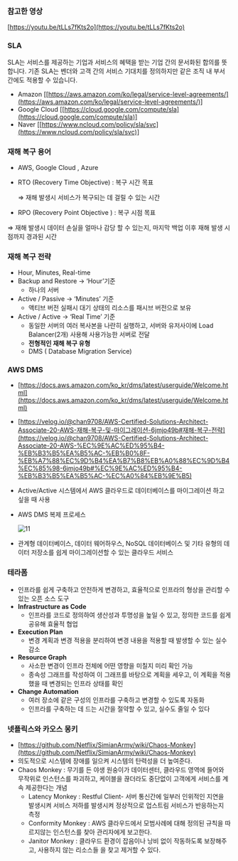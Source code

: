 ### 참고한 영상 
[https://youtu.be/tLLs7fKts2o](https://youtu.be/tLLs7fKts2o)

### SLA

SLA는 서비스를 제공하는 기업과 서비스의 혜택을 받는 기업 간의 문서화된 합의를 뜻합니다. 기존 SLA는 벤더와 고객 간의 서비스 기대치를 정의하지만 같은 조직 내 부서 간에도 적용할 수 있습니다.

- Amazon [[https://aws.amazon.com/ko/legal/service-level-agreements/](https://aws.amazon.com/ko/legal/service-level-agreements/)]
- Google Cloud [[https://cloud.google.com/compute/sla](https://cloud.google.com/compute/sla)]
- Naver [[https://www.ncloud.com/policy/sla/svc](https://www.ncloud.com/policy/sla/svc)]

### 재해 복구 용어

- AWS, Google Cloud , Azure
- RTO (Recovery Time Objective) : 복구 시간 목표

  ⇒ 재해 발생시 서비스가 복구되는 데 걸릴 수 있는 시간  

- RPO (Recovery Point Objective )  : 복구 시점 목표

 ⇒ 재해 발생시 데이터 손실을 얼마나 감당 할 수 있는지, 마지막 백업 이후 재해 발생 시점까지 경과된 시간

### 재해 복구 전략

- Hour, Minutes, Real-time
- Backup and Restore → ‘Hour’기준
    - 하나의 서버
- Active /  Passive → ‘Minutes’ 기준
    - 액티브 버전 실패시 대기 상태의 리소스를 패시브 버전으로 보유
- Active / Active → ‘Real Time’ 기준
    - 동일한 서버의 여러 복사본을 나란히 실행하고, 서버와 유저사이에 Load Balancer(2개) 사용해 사용가능한 서버로 전달
    - **전형적인 재해 복구 유형**
    - DMS ( Database Migration Service)
    

### AWS DMS

- [https://docs.aws.amazon.com/ko_kr/dms/latest/userguide/Welcome.html](https://docs.aws.amazon.com/ko_kr/dms/latest/userguide/Welcome.html)
- [https://velog.io/@chan9708/AWS-Certified-Solutions-Architect-Associate-20-AWS-재해-복구-및-마이그레이션-6jmjo49b#재해-복구-전략](https://velog.io/@chan9708/AWS-Certified-Solutions-Architect-Associate-20-AWS-%EC%9E%AC%ED%95%B4-%EB%B3%B5%EA%B5%AC-%EB%B0%8F-%EB%A7%88%EC%9D%B4%EA%B7%B8%EB%A0%88%EC%9D%B4%EC%85%98-6jmjo49b#%EC%9E%AC%ED%95%B4-%EB%B3%B5%EA%B5%AC-%EC%A0%84%EB%9E%B5)
- Active/Active 시스템에서 AWS 클라우드로 데이터베이스를 마이그레이션 하고 싶을 때 사용
- AWS DMS 복제 프로세스

    ![11](https://user-images.githubusercontent.com/95288297/199516499-0b00ebf6-7330-4aac-814c-6ce9bf085232.png)

    
- 관계형 데이터베이스, 데이터 웨어하우스, NoSQL 데이터베이스 및 기타 유형의 데이터 저장소를 쉽게 마이그레이션할 수 있는 클라우드 서비스

### 테라폼

- 인프라를 쉽게 구축하고 안전하게 변경하고, 효율적으로 인프라의 형상을 관리할 수 있는 오픈 소스 도구
- **Infrastructure as Code**
    - 인프라를 코드로 정의하여 생산성과 투명성을 높일 수 있고, 정의한 코드를 쉽게 공유해 효율적 협업
- **Execution Plan**
    - 변경 계획과 변경 적용을 분리하여 변경 내용을 적용할 때 발생할 수 있는 실수 감소
- **Resource Graph**
    - 사소한 변경이 인프라 전체에 어떤 영향을 미칠지 미리 확인 가능
    - 종속성 그래프를 작성하여 이 그래프를 바탕으로 계획을 세우고, 이 계획을 적용했을 때 변경되는 인프라 상태를 확인
- **Change Automation**
    - 여러 장소에 같은 구성의 인프라를 구축하고 변경할 수 있도록 자동화
    - 인프라를 구축하는 데 드는 시간을 절약할 수 있고, 실수도 줄일 수 있다

### 넷플릭스와 카오스 몽키

- [https://github.com/Netflix/SimianArmy/wiki/Chaos-Monkey](https://github.com/Netflix/SimianArmy/wiki/Chaos-Monkey)
- 의도적으로 시스템에 장애를 일으켜 시스템의 탄력성을 더 높여준다.
- Chaos Monkey :  무기를 든 야생 원숭이가 데이터센터, 클라우드 영역에 들어와 무작위로 인스턴스를 파괴하고, 케이블을 끊더라도 중단없이 고객에게 서비스를 계속 제공한다는 개념
    - Latency Monkey : Restful Client- 서버 통신간에 일부러 인위적인 지연을 발생시켜 서비스 저하를 발생시켜 정상적으로 업스트림 서비스가 반응하는지 측정
    - Conformity Monkey : AWS 클라우드에서 모범사례에 대해 정의된 규칙을 따르지않는 인스턴스를 찾아 관리자에게 보고한다.
    - Janitor Monkey : 클라우드 환경이 잡음이나 낭비 없이 작동하도록 보장해주고, 사용하지 않는 리소스들 을 찾고 제거할 수 있다.
